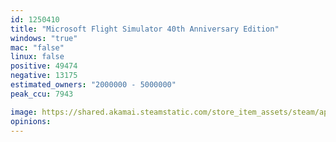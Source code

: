 ```yaml
---
id: 1250410
title: "Microsoft Flight Simulator 40th Anniversary Edition"
windows: "true"
mac: "false"
linux: false
positive: 49474
negative: 13175
estimated_owners: "2000000 - 5000000"
peak_ccu: 7943

image: https://shared.akamai.steamstatic.com/store_item_assets/steam/apps/1250410/header.jpg?t=1730994202
opinions:
---
```


